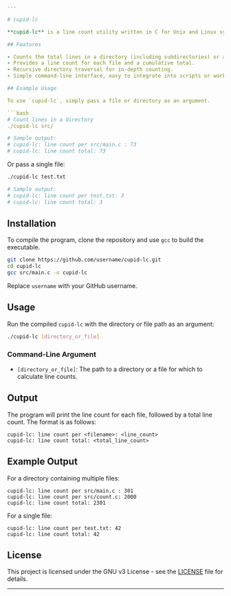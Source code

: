 ```yaml
---

# cupid-lc

**cupid-lc** is a line count utility written in C for Unix and Linux systems. It calculates the total number of lines across files in a given directory or for a single file. The output includes both a cumulative total and individual line counts for each file processed. 

## Features

- Counts the total lines in a directory (including subdirectories) or a single file.
- Provides a line count for each file and a cumulative total.
- Recursive directory traversal for in-depth counting.
- Simple command-line interface, easy to integrate into scripts or workflows.

## Example Usage

To use `cupid-lc`, simply pass a file or directory as an argument.

```bash
# Count lines in a directory
./cupid-lc src/

# Sample output:
# cupid-lc: line count per src/main.c : 73
# cupid-lc: line count total: 73
```

Or pass a single file:

```bash
./cupid-lc test.txt

# Sample output:
# cupid-lc: line count per test.txt: 3
# cupid-lc: line count total: 3
```

## Installation

To compile the program, clone the repository and use `gcc` to build the executable.

```bash
git clone https://github.com/username/cupid-lc.git
cd cupid-lc
gcc src/main.c -o cupid-lc
```

Replace `username` with your GitHub username.

## Usage

Run the compiled `cupid-lc` with the directory or file path as an argument:

```bash
./cupid-lc [directory_or_file]
```

### Command-Line Argument

- `[directory_or_file]`: The path to a directory or a file for which to calculate line counts.

## Output

The program will print the line count for each file, followed by a total line count. The format is as follows:

```plaintext
cupid-lc: line count per <filename>: <line_count>
cupid-lc: line count total: <total_line_count>
```

## Example Output

For a directory containing multiple files:

```plaintext
cupid-lc: line count per src/main.c : 301
cupid-lc: line count per src/count.c: 2000
cupid-lc: line count total: 2301
```

For a single file:

```plaintext
cupid-lc: line count per test.txt: 42
cupid-lc: line count total: 42
```

## License

This project is licensed under the GNU v3 License - see the [LICENSE](LICENSE) file for details.

---
```


